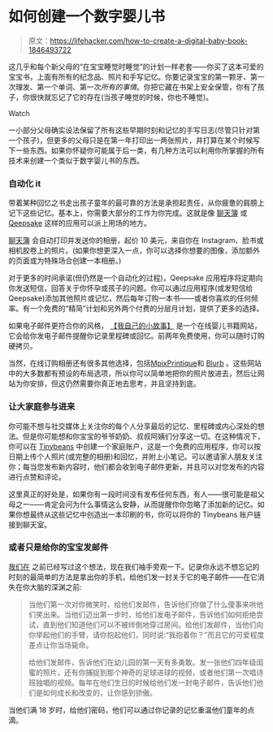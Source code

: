 # 如何创建一个数字婴儿书

> 原文：<https://lifehacker.com/how-to-create-a-digital-baby-book-1846493722>

这几乎和每个新父母的“在宝宝睡觉时睡觉”的计划一样老套——你买了这本可爱的宝宝书，上面有所有的纪念品、照片和手写记忆。你要记录宝宝的第一颗牙、第一次理发、第一个单词、第一次*所有的事情*。你把它藏在书架上安全保管，你有了孩子，你很快就忘记了它的存在(当孩子睡觉的时候，你也不睡觉)。

Watch

一小部分父母确实设法保留了所有这些早期时刻和记忆的手写日志(尽管只针对第一个孩子)，但更多的父母只是在第一年打印出一两张照片，并打算在某个时候写下一些东西。如果你怀疑你可能属于后一类，有几种方法可以利用你所掌握的所有技术来创建一个类似于数字婴儿书的东西。

### 自动化 it

带着某种回忆之书走出孩子童年的最可靠的方法是承担起责任，从你疲惫的肩膀上记下这些记忆。基本上，你需要大部分的工作为你完成。这就是像 [聊天簿](https://chatbooks.com/) 或 [Qeepsake](https://www.qeepsake.co/) 这样的应用可以派上用场的地方。

[聊天簿](https://chatbooks.com/) 会自动打印并发送你的相册，起价 10 美元，来自你在 Instagram、脸书或相机胶卷上的照片。(如果你想更深入一点，你可以选择你想要的图像，添加额外的页面或为特殊场合创建一本相册。)

对于更多的时间承诺(但仍然是一个自动化的过程)，Qeepsake 应用程序将定期向你发送短信，回答关于你怀孕或孩子的问题。你可以通过应用程序(或发短信给 Qeepsake)添加其他照片或记忆，然后每年订购一本书——或者你喜欢的任何频率。有一个免费的“精简”计划和另外两个付费的分层月计划，提供了更多的选择。

如果电子邮件更符合你的风格， [【我自己的小故事】](http://www.myownlittlestory.com/) 是一个在线婴儿书籍网站，它会给你发电子邮件提醒你记录里程碑或回忆。前两年免费使用，你可以随时订购硬拷贝。

当然，在线订购相册还有很多其他选择，包括[Mpix](https://www.mpix.com/)[Printique](https://www.printique.com/)和 [Blurb](https://www.blurb.ca/) 。这些网站中的大多数都有预设的布局选项，所以你可以简单地把你的照片放进去，然后让网站为你安排，但这仍然需要你真正地去思考，并且坚持到底。

### 让大家庭参与进来

你可能不想与社交媒体上关注你的每个人分享最后的记忆、里程碑或内心深处的想法。但是你可能想和你宝宝的爷爷奶奶、叔叔阿姨们分享这一切。在这种情况下，你可以在 [Tinybeans](https://tinybeans.com/) 中创建一个家庭账户，这是一个免费的应用程序，你可以按日期上传个人照片(或完整的相册)和回忆，并附上小笔记。可以邀请家人朋友关注你；每当您发布新内容时，他们都会收到电子邮件更新，并且可以对您发布的内容进行点赞和评论。

这里真正的好处是，如果你有一段时间没有发布任何东西，有人——很可能是祖父母之一——肯定会问为什么事情这么安静，从而提醒你你忽略了添加新的记忆。如果你想最终从这些记忆中创造出一本印刷的书，你可以将你的 Tinybeans 账户链接到聊天室。

### 或者只是给你的宝宝发邮件

[我们在](https://offspring.lifehacker.com/send-emails-to-your-baby-1830388320) 之前已经写过这个想法，现在我们袖手旁观一下。记录你永远不想忘记的时刻的最简单的方法是拿出你的手机，给他们发一封关于它的电子邮件——在它消失在你大脑的深渊之前:

> 当他们第一次对你微笑时，给他们发邮件，告诉他们你做了什么傻事来哄他们笑出来。当他们迈出第一步时，给他们发电子邮件，告诉他们如何拒绝尝试，直到他们知道他们可以不被绊倒地穿过房间。给他们发邮件，当他们向你举起他们的手臂，请你抱起他们，同时说:“我抱着你？”而且它的可爱程度差点让你当场毙命。
> 
> 给他们发邮件，告诉他们在幼儿园的第一天有多勇敢。发一张他们四年级闺蜜的照片，还有你捕捉到那个神奇的足球进球的视频，或者他们第一次唱诗班独唱的视频。每年在他们生日的时候给他们发一封电子邮件，告诉他们他们是如何成长和改变的，让你感到骄傲。

当他们满 18 岁时，给他们密码，他们可以通过你记录的记忆重温他们童年的点滴。
